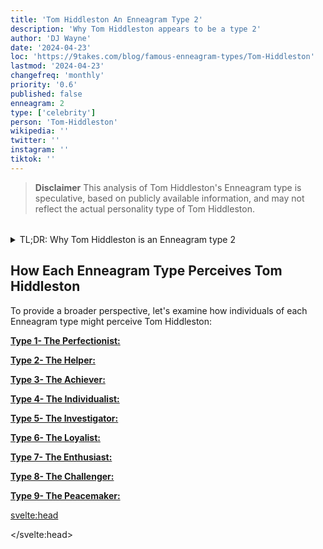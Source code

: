 ```yaml
---
title: 'Tom Hiddleston An Enneagram Type 2'
description: 'Why Tom Hiddleston appears to be a type 2'
author: 'DJ Wayne'
date: '2024-04-23'
loc: 'https://9takes.com/blog/famous-enneagram-types/Tom-Hiddleston'
lastmod: '2024-04-23'
changefreq: 'monthly'
priority: '0.6'
published: false
enneagram: 2
type: ['celebrity']
person: 'Tom-Hiddleston'
wikipedia: ''
twitter: ''
instagram: ''
tiktok: ''
---
```


<!--
    childhood and upbringing
    first big success
    style habits and quirks that relate to their personality type
        dating Taylor swift
    stressful moments in their life and how they handled them
    comfort- moments in their life where they are doing well and killing it
-->

<script>
	import  PopCard  from "../../../lib/components/atoms/PopCard.svelte";
</script>

<p class="firstLetter"></p>

> **Disclaimer** This analysis of Tom Hiddleston's Enneagram type is speculative, based on publicly available information, and may not reflect the actual personality type of Tom Hiddleston.

<div
	style="display: flex;
    justify-content: center;
    margin: 1rem 0;
	"
>
	<PopCard
		image={`/types/2s/${'Tom-Hiddleston'}.webp`}
		showIcon={false}
		displayText="Tom Hiddleston"
		subtext=""
	/>
</div>

<details>
<summary class="accordion">TL;DR: Why Tom Hiddleston is an Enneagram type 2 </summary>
<div class="panel">
<ul>
<li>
</li>
<li>
</li>
<li>
</li>
<li>
</li>
</ul>
  </div>
</details>

## How Each Enneagram Type Perceives Tom Hiddleston

To provide a broader perspective, let's examine how individuals of each Enneagram type might perceive Tom Hiddleston:

<article>
	<a href="/blog/enneagram/enneagram-type-1"><b>Type 1- The Perfectionist:</b></a>
  <p></p>
</article>
<article>
	<a href="/blog/enneagram/enneagram-type-2"><b>Type 2- The Helper:</b></a>
  <p></p>
</article>
<article>
	<a href="/blog/enneagram/enneagram-type-3"><b>Type 3- The Achiever:</b></a>
  <p></p>
</article>
<article>
	<a href="/blog/enneagram/enneagram-type-4"><b>Type 4- The Individualist:</b></a>
  <p></p>
</article>
<article>
	<a href="/blog/enneagram/enneagram-type-5"><b>Type 5- The Investigator:</b></a>
  <p></p>
</article>
<article>
	<a href="/blog/enneagram/enneagram-type-6"><b>Type 6- The Loyalist:</b></a>
  <p></p>
</article>
<article>
	<a href="/blog/enneagram/enneagram-type-7"><b>Type 7- The Enthusiast:</b></a>
  <p></p>
</article>
<article>
	<a href="/blog/enneagram/enneagram-type-8"><b>Type 8- The Challenger:</b></a>
  <p></p>
</article>
<article>
	<a href="/blog/enneagram/enneagram-type-9"><b>Type 9- The Peacemaker:</b></a>
  <p></p>
</article>

<svelte:head>

<script type="application/ld+json">

</script>

</svelte:head>

<style lang="scss"></style>
